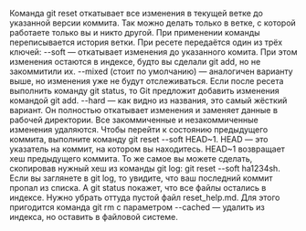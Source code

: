 Команда git reset откатывает все изменения в текущей ветке до указанной версии коммита. Так можно делать только в ветке, с которой работаете только вы и никто другой. При применении команды переписывается история ветки.
При ресете передаётся один из трёх ключей:
--soft — откатывает изменения до указанного комита. При этом изменения остаются в индексе, будто вы сделали git add, но не закоммитили их.
--mixed (стоит по умолчанию) — аналогичен варианту выше, но изменения уже не будут отслеживаться. Если после ресета выполнить команду git status, то Git предложит добавить изменения командой git add.
--hard — как видно из названия, это самый жёсткий вариант. Он полностью откатывает изменения и заменяет данные в рабочей директории. Все закоммиченные и незакоммиченные изменения удаляются.
Чтобы перейти к состоянию предыдущего коммита, выполните команду git reset --soft HEAD~1. HEAD — это указатель на коммит, на котором вы находитесь. HEAD~1 возвращает хеш предыдущего коммита. То же самое вы можете сделать, скопировав нужный хеш из команды git log: git reset --soft ha1234sh.
Если вы заглянете в git log, то увидите, что ваш последний коммит пропал из списка. А git status покажет, что все файлы остались в индексе. Нужно убрать оттуда пустой файл reset_help.md. Для этого пригодится команда git rm с параметром --cached — удалить из индекса, но оставить в файловой системе.